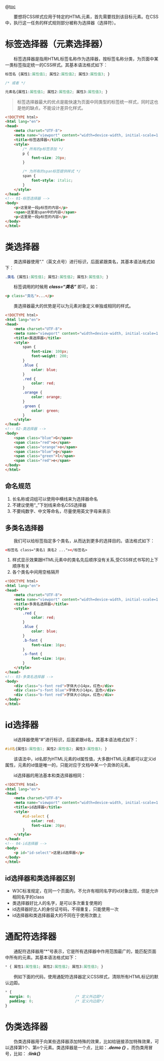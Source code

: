 @[toc](CSS选择器)

&emsp;&emsp;要想将CSS样式应用于特定的HTML元素，首先需要找到该目标元素。在CSS中，执行这一任务的样式规则部分被称为选择器（选择符）。

# 标签选择器（元素选择器）
&emsp;&emsp;标签选择器是指用HTML标签名称作为选择器，按标签名称分类，为页面中某一类标签指定统一的CSS样式。其基本语法格式如下：

```css
标签名 {属性1:属性值1; 属性2:属性值2; 属性3:属性值3; }

/* 或者 */

元素名{属性1:属性值1; 属性2:属性值2; 属性3:属性值3; }
```

> 标签选择器最大的优点是能快速为页面中同类型的标签统一样式，同时这也是他的缺点，不能设计差异化样式。

```html
<!DOCTYPE html>
<html lang="en">
<head>
    <meta charset="UTF-8">
    <meta name="viewport" content="width=device-width, initial-scale=1.0">
    <title>标签选择器</title>
    <style>
        /* 所有的p标签添加 */
        p {
            font-size: 20px;
        }

        /* 为所有的span标签提供样式 */
        span {
            font-style: italic;
        }
    </style>
</head>
<!-- 01-标签选择器 -->
<body>
    <p>这里是一段p标签的内容</p>
    <span>这里是span中的内容</span>
    <p>这里是一段p标签的内容</p>
</body>
</html>
```

# 类选择器
&emsp;&emsp;类选择器使用“.”（英文点号）进行标识，后面紧跟类名，其基本语法格式如下：

```css
.类名 {属性1:属性值1; 属性2:属性值2; 属性3:属性值3; }
```

&emsp;&emsp;标签调用的时候用 *__class=“类名”__*  即可，如：

```html
<p class="类名">...</p>
```

&emsp;&emsp;类选择器最大的优势是可以为元素对象定义单独或相同的样式。

```html
<!DOCTYPE html>
<html lang="en">
<head>
    <meta charset="UTF-8">
    <meta name="viewport" content="width=device-width, initial-scale=1.0">
    <title>类选择器</title>
    <style>
        span {
            font-size: 100px;
            font-weight: 200;
        }
        .blue {
            color: blue;
        }
        .red {
            color: red;
        }
        .orange {
            color: orange;
        }
        .green {
            color: green;
        }
    </style>
</head>
<!-- 02-类选择器 -->
<body>
    <span class="blue">G</span>
    <span class="red">o</span>
    <span class="orange">o</span>
    <span class="blue">g</span>
    <span class="green">l</span>
    <span class="red">e</span>
</body>
</html>
```

## 命名规范

1. 长名称或词组可以使用中横线来为选择器命名
2. 不建议使用“_”下划线来命名CSS选择器
3. 不要纯数字、中文等命名，尽量使用英文字母来表示

## 多类名选择器
&emsp;&emsp;我们可以给标签指定多个类名，从而达到更多的选择目的。语法格式如下：

```html
<标签名 class="类名1 类名2 ..."></标签名>
```

1. 样式显示效果跟HTML元素中的类名先后顺序没有关系,受CSS样式书写的上下顺序有关
2. 各个类名中间用空格隔开

```html
<!DOCTYPE html>
<html lang="en">
<head>
    <meta charset="UTF-8">
    <meta name="viewport" content="width=device-width, initial-scale=1.0">
    <title>多类名选择器</title>
    <style>
        .red {
            color: red;
        }
        .blue {
            color: blue;
        }
        .b-font {
            font-size: 16px;
        }
        .s-font {
            font-size: 14px;
        }
    </style>
</head>
<!-- 03-多类名选择器 -->
<body>
    <div class="s-font red">字体大小14px，红色</div>
    <div class="s-font blue">字体大小14px，蓝色</div>
    <div class="b-font red">字体大小16px，红色</div>
</body>
</html>
```

# id选择器
&emsp;&emsp;id选择器使用“#”进行标识，后面紧跟id名，其基本语法格式如下：

```css
#id名{属性1:属性值1; 属性2:属性值2; 属性3:属性值3; }
```

&emsp;&emsp;该语法中，id名即为HTML元素的id属性值，大多数HTML元素都可以定义id属性，元素的id值是唯一的，只能对应于文档中某一个具体的元素。

&emsp;&emsp;id选择器的用法基本和类选择器相同：

```html
<!DOCTYPE html>
<html lang="en">
<head>
    <meta charset="UTF-8">
    <meta name="viewport" content="width=device-width, initial-scale=1.0">
    <title>id选择器</title>
    <style>
        #id-select {
            color: red;
            font-size: 20px;
        }
    </style>
</head>
<!-- 04-id选择器 -->
<body>
    <p id="id-select">这是id选择器</p>
</body>
</html>
```

## id选择器和类选择器区别

+ W3C标准规定，在同一个页面内，不允许有相同名字的id对象出现，但是允许相同名字的class
+ 类选择器好比人的名字，是可以多次重复使用的
+ id选择器好比人的身份证号码，不得重复，只能使用一次
+ id选择器和类选择器最大的不同在于使用次数上

# 通配符选择器
&emsp;&emsp;通配符选择器用“*”号表示，它是所有选择器中作用范围最广的，能匹配页面中所有的元素。其基本语法格式如下：

```css
* { 属性1:属性值1; 属性2:属性值2; 属性3:属性值3; }
```

&emsp;&emsp;例如下面的代码，使用通配符选择器定义CSS样式，清除所有HTML标记的默认边距。

```css
* {
  margin: 0;                    /* 定义外边距*/
  padding: 0;                   /* 定义内边距*/
}
```

# 伪类选择器
&emsp;&emsp;伪类选择器用于向某些选择器添加特殊的效果，比如给链接添加特殊效果，可以选择第1个、第n个元素。类选择器是一个点，比如：*__.demo {}__* 。而伪类用冒号，比如： *__:link{}__*
